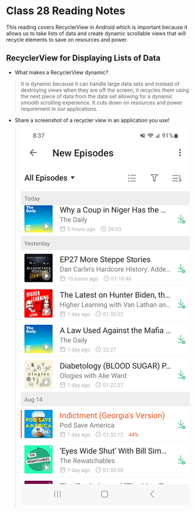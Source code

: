 # Class 28 Reading Notes

This reading covers RecyclerView in Android which is important because it allows us to take lists of data and create dynamic scrollable views that will recycle elements to save on resources and power.

## RecyclerView for Displaying Lists of Data

- What makes a RecyclerView dynamic?

> It is dynamic because it can handle large data sets and instead of destroying views when they are off the screen, it recycles them using the next piece of data from the data set allowing for a dynamic smooth scrolling experience.  It cuts down on resources and power requirement in our applications.

- Share a screenshot of a recycler view in an application you use!

> ![Castbox](Castbox.jpg)
